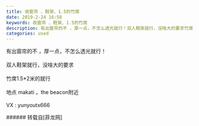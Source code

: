```yaml
---
title: 收窗帘 、鞋架、1.5的竹席
date: 2019-2-24 16:58
keywords: 收窗帘 、鞋架、1.5的竹席
description: 有出窗帘的不 ，厚一点，不怎么透光就行！双人鞋架就行，没啥大的要求竹席1.5*2米的就行地点 makati ，the beacon附近VX : yunyoutx666
categories: used
---
```

<td class="t_f" id="postmessage_3104809">

有出窗帘的不 ，厚一点，不怎么透光就行！<br/>
<br/>
双人鞋架就行，没啥大的要求<br/>
<br/>
竹席1.5*2米的就行<br/>
<br/>
地点 makati ，the beacon附近<br/>
<br/>
VX : yunyoutx666<br/>
</td>
###### 转载自[菲龙网]
